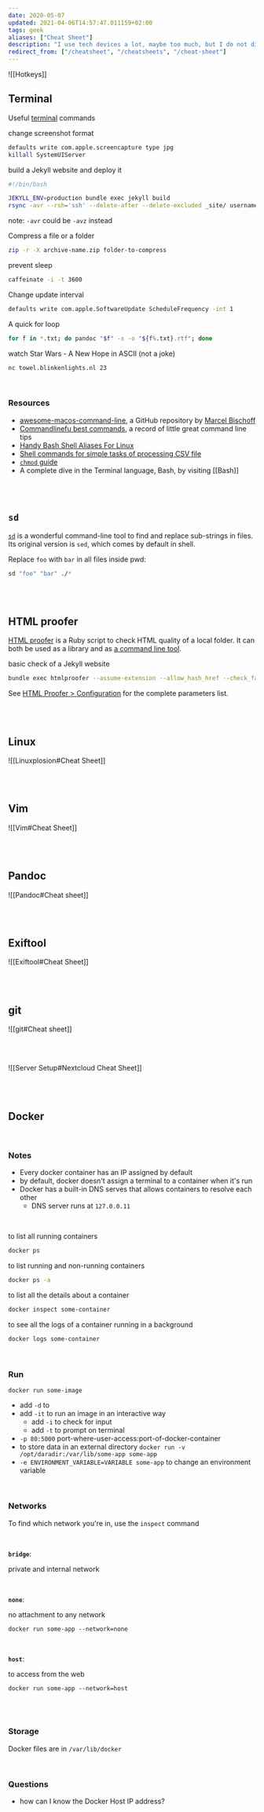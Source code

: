 ```yaml
---
date: 2020-05-07
updated: 2021-04-06T14:57:47.011159+02:00
tags: geek
aliases: ["Cheat Sheet"]
description: "I use tech devices a lot, maybe too much, but I do not dive in too technically. The few times I have to get things done with more technical tools, I need some reference."
redirect_from: ["/cheatsheet", "/cheatsheets", "/cheat-sheet"]
---
```

![[Hotkeys]]

## Terminal

Useful [terminal](https://en.wikipedia.org/wiki/Terminal "Terminal on Wikipedia") commands

change screenshot format
```sh
defaults write com.apple.screencapture type jpg
killall SystemUIServer
```

build a Jekyll website and deploy it
```sh
#!/bin/bash

JEKYLL_ENV=production bundle exec jekyll build
rsync -avr --rsh='ssh' --delete-after --delete-excluded _site/ username@IP.Add.re.ss:~/notes/_site
```

note: `-avr` could be `-avz` instead

Compress a file or a folder
```sh
zip -r -X archive-name.zip folder-to-compress
```

prevent sleep
```sh
caffeinate -i -t 3600
```

Change update interval
```sh
defaults write com.apple.SoftwareUpdate ScheduleFrequency -int 1
```

A quick for loop
```sh
for f in *.txt; do pandoc "$f" -s -o "${f%.txt}.rtf"; done
```

watch Star Wars - A New Hope in ASCII (not a joke)
```sh
nc towel.blinkenlights.nl 23
```

<br>

### Resources

- [awesome-macos-command-line](https://github.com/herrbischoff/awesome-macos-command-line), a GitHub repository by [Marcel Bischoff](https://herrbischoff.com/)
- [Commandlinefu best commands](https://www.commandlinefu.com/commands/browse/sort-by-votes "Commandlinefu best commands"), a record of little great command line tips
- [Handy Bash Shell Aliases For Linux](https://www.cyberciti.biz/tips/bash-aliases-mac-centos-linux-unix.html "30 Handy Bash Shell Aliases For Linux")
- [Shell commands for simple tasks of processing CSV file](https://dev.to/0xbf/shell-commands-for-simple-tasks-of-processing-csv-files-linux-tips-48ea "Shell commands for simple tasks of processing CSV file")
- [`chmod` guide](https://chmodcommand.com "Chmodcommand")
- A complete dive in the Terminal language, Bash, by visiting [[Bash]]

<br>
<br>

## `sd`

[`sd`](https://github.com/chmln/sd "sd source code") is a wonderful command-line tool to find and replace sub-strings in files. Its original version is `sed`, which comes by default in shell.

Replace `foo` with `bar` in all files inside pwd:
```sh
sd "foo" "bar" ./*
```

<br>
<br>

## HTML proofer

[HTML proofer](https://github.com/gjtorikian/html-proofer "HTML proofer GitHub repository") is a Ruby script to check HTML quality of a local folder. It can both be used as a library and as [a command line tool](https://github.com/gjtorikian/html-proofer#using-on-the-command-line "Using HTML Proofer in the command line").

basic check of a Jekyll website
```sh
bundle exec htmlproofer --assume-extension --allow_hash_href --check_favicon --check_opengraph --check_html --check_img_http --http_status_ignore 429 --url_ignore '#!' --checks_to_ignore '#!' --report_eof_tags --report_invalid_tags --report_mismatched_tags --report_missing_names --report_script_embeds /Users/xplosionmind/tommi.space/\_site # --report_missing_doctype
```

See [HTML Proofer \> Configuration](https://github.com/gjtorikian/html-proofer#configuration "HTML Proofer Configuration") for the complete parameters list.

<br>
<br>

## Linux

![[Linuxplosion#Cheat Sheet]]

<br>
<br>

## Vim

![[Vim#Cheat Sheet]]

<br>
<br>

## Pandoc

![[Pandoc#Cheat sheet]]

<br>
<br>

## Exiftool

![[Exiftool#Cheat Sheet]]

<br>
<br>

## git

![[git#Cheat sheet]]

<br>
<br>

![[Server Setup#Nextcloud Cheat Sheet]]

<br>
<br>

## Docker

<br>

### Notes

- Every docker container has an IP assigned by default
- by default, docker doesn't assign a terminal to a container when it's run
- Docker has a built-in DNS serves that allows containers to resolve each other
	- DNS server runs at `127.0.0.11`

<br>

to list all running containers

```sh
docker ps
```

to list running and non-running containers

```sh
docker ps -a
```

to list all the details about a container

```sh
docker inspect some-container
```

to see all the logs of a container running in a background

```sh
docker logs some-container
```

<br>

### Run

```
docker run some-image
```

- add `-d` to
- add `-it` to run an image in an interactive way
	- add `-i` to check for input
	- add `-t` to prompt on terminal
- `-p 80:5000` port-where-user-access:port-of-docker-container
- to store data in an external directory `docker run -v /opt/daradir:/var/lib/some-app some-app`
- `-e ENVIRONMENT_VARIABLE=VARIABLE some-app` to change an environment variable

<br>

### Networks

To find which network you're in, use the `inspect` command

<br>

**`bridge`**:

private and internal network

<br>

**`none`**:

no attachment to any network

```
docker run some-app --network=none
```

<br>

**`host`**:

to access from the web

```
docker run some-app --network=host
```

<br>
<br>

### Storage

Docker files are in `/var/lib/docker`

<br>

### Questions

- how can I know the Docker Host IP address?